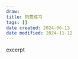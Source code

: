 ```yaml
---
draw:
title: 刻意练习
tags: []
date created: 2024-06-13
date modified: 2024-11-12
---
```


excerpt

<!-- more -->
